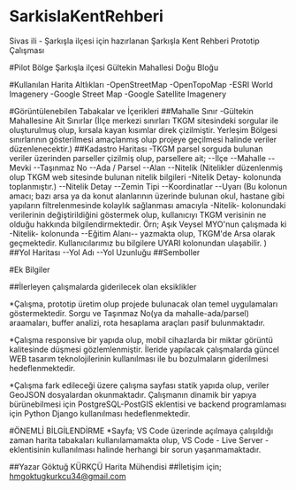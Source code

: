 # SarkislaKentRehberi
Sivas ili - Şarkışla ilçesi için hazırlanan Şarkışla Kent Rehberi Prototip Çalışması

#Pilot Bölge
Şarkışla ilçesi Gültekin Mahallesi Doğu Bloğu

#Kullanılan Harita Altlıkları
-OpenStreetMap
-OpenTopoMap
-ESRI World Imagenery
-Google Street Map
-Google Satellite Imagenery

#Görüntülenebilen Tabakalar ve İçerikleri
##Mahalle Sınır
-Gültekin Mahallesine Ait Sınırlar (İlçe merkezi sınırları TKGM sitesindeki sorgular ile oluşturulmuş olup, kırsala kayan kısımlar direk çizilmiştir. Yerleşim Bölgesi sınırlarının gösterilmesi amaçlanmış olup projeye geçilmesi halinde veriler düzenlenecektir.)
##Kadastro Haritası
-TKGM parsel sorguda bulunan veriler üzerinden parseller çizilmiş olup, parsellere ait;
--İlçe
--Mahalle
--Mevki
--Taşınmaz No
--Ada / Parsel
--Alan
--Nitelik (Nitelikler düzenlenmiş olup TKGM web sitesinde bulunan nitelik bilgileri -Nitelik Detay- kolonunda toplanmıştır.)
--Nitelik Detay
--Zemin Tipi
--Koordinatlar
--Uyarı (Bu kolonun amacı; bazı arsa ya da konut alanlarının üzerinde bulunan okul, hastane gibi yapıların filtrelenmesinde kolaylık sağlanması amacıyla -Nitelik- kolonundaki verilerinin değiştirildiğini göstermek olup, kullanıcıyı TKGM verisinin ne olduğu hakkında bilgilendirmektedir. Örn; Aşık Veysel MYO'nun çalışmada ki -Nitelik- kolonunda --Eğitim Alanı-- yazmakta olup, TKGM'de Arsa olarak geçmektedir. Kullanıcılarımız bu bilgilere UYARI kolonundan ulaşabilir. )
##Yol Haritası
--Yol Adı
--Yol Uzunluğu
##Semboller



#Ek Bilgiler

##İlerleyen çalışmalarda giderilecek olan eksiklikler

*Çalışma, prototip üretim olup projede bulunacak olan temel uygulamaları göstermektedir. Sorgu ve Taşınmaz No(ya da mahalle-ada/parsel) araamaları, buffer analizi, rota hesaplama araçları pasif bulunmaktadır.

*Çalışma responsive bir yapıda olup, mobil cihazlarda bir miktar görüntü kalitesinde düşmesi gözlemlenmiştir. İleride yapılacak çalışmalarda güncel WEB tasarım teknolojilerinin kullanılması ile bu bozulmaların giderilmesi hedeflenmektedir.

*Çalışma fark edileceği üzere çalışma sayfası statik yapıda olup, veriler GeoJSON dosyalardan okunmaktadır. Çalışmanın dinamik bir yapıya bürünebilmesi için PostgreSQL-PostGIS eklentisi ve backend programlaması için Python Django kullanılması hedeflenmektedir.

#ÖNEMLİ BİLGİLENDİRME
*Sayfa; VS Code üzerinde açılmaya çalışıldığı zaman harita tabakaları kullanılamamakta olup, VS Code - Live Server - eklentisinin kullanılması halinde herhangi bir sorun yaşanmamaktadır.

##Yazar
Göktuğ KÜRKÇÜ
Harita Mühendisi
##İletişim için;
hmgoktugkurkcu34@gmail.com

